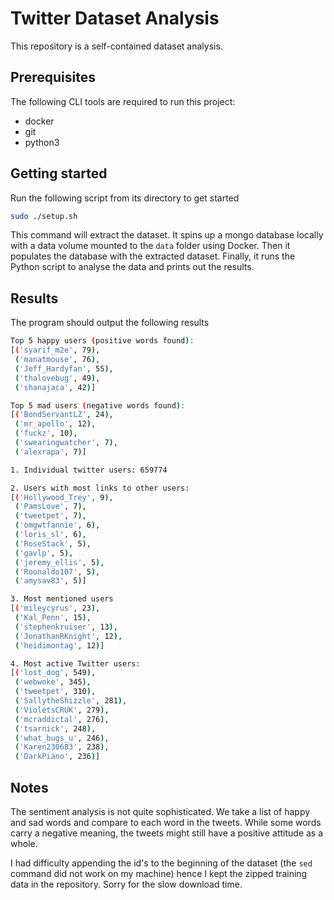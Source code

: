 # Twitter Dataset Analysis

This repository is a self-contained dataset analysis.

## Prerequisites

The following CLI tools are required to run this project:

- docker
- git
- python3

## Getting started

Run the following script from its directory to get started

```sh
sudo ./setup.sh
```

This command will extract the dataset. It spins up a mongo database locally with a data volume mounted to the `data` folder using Docker. Then it populates the database with the extracted dataset. Finally, it runs the Python script to analyse the data and prints out the results.

## Results

The program should output the following results

```sh
Top 5 happy users (positive words found):
[('syarif_m2e', 79),
 ('manatmouse', 76),
 ('Jeff_Hardyfan', 55),
 ('thalovebug', 49),
 ('shanajaca', 42)]

Top 5 mad users (negative words found):
[('BondServantLZ', 24),
 ('mr_apollo', 12),
 ('fuckz', 10),
 ('swearingwatcher', 7),
 ('alexrapa', 7)]

1. Individual twitter users: 659774

2. Users with most links to other users:
[('Hollywood_Trey', 9),
 ('PamsLove', 7),
 ('tweetpet', 7),
 ('omgwtfannie', 6),
 ('loris_sl', 6),
 ('RoseStack', 5),
 ('gavlp', 5),
 ('jeremy_ellis', 5),
 ('Roonaldo107', 5),
 ('amysav83', 5)]

3. Most mentioned users
[('mileycyrus', 23),
 ('Kal_Penn', 15),
 ('stephenkruiser', 13),
 ('JonathanRKnight', 12),
 ('heidimontag', 12)]

4. Most active Twitter users:
[('lost_dog', 549),
 ('webwoke', 345),
 ('tweetpet', 310),
 ('SallytheShizzle', 281),
 ('VioletsCRUK', 279),
 ('mcraddictal', 276),
 ('tsarnick', 248),
 ('what_bugs_u', 246),
 ('Karen230683', 238),
 ('DarkPiano', 236)]
```

## Notes

The sentiment analysis is not quite sophisticated. We take a list of happy and sad words and compare to each word in the tweets. While some words carry a negative meaning, the tweets might still have a positive attitude as a whole.

I had difficulty appending the id's to the beginning of the dataset (the `sed` command did not work on my machine) hence I kept the zipped training data in the repository. Sorry for the slow download time.